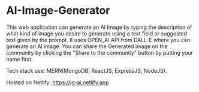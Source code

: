 # AI-Image-Generator
This web application can generate an AI Image by typing the description of what kind of image you desire to generate using a text field or suggested text given by the prompt.
It uses OPEN_AI API from DALL-E where you can generate an AI image. You can share the Generated image on the community by clicking the "Share to the community" button by putting your name first.

Tech stack use: MERN(MongoDB, ReactJS, ExpressJS, NodeJS).

Hosted on Netlify: https://ig-ai.netlify.app
